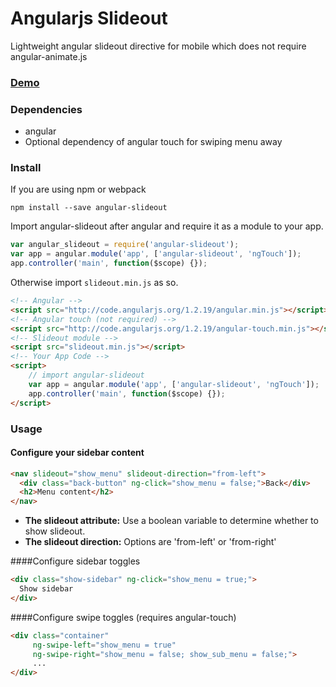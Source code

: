 # Angularjs Slideout

Lightweight angular slideout directive for mobile which does not require angular-animate.js

### [Demo](http://mfbx9da4.github.io/projects/angular-slideout)

### Dependencies

- angular
- Optional dependency of angular touch for swiping menu away

### Install

If you are using npm or webpack 

    npm install --save angular-slideout

Import angular-slideout after angular and require it as a module to your app.

```js
var angular_slideout = require('angular-slideout');
var app = angular.module('app', ['angular-slideout', 'ngTouch']);
app.controller('main', function($scope) {});
```

Otherwise import `slideout.min.js` as so.

```html
<!-- Angular -->
<script src="http://code.angularjs.org/1.2.19/angular.min.js"></script>
<!-- Angular touch (not required) -->
<script src="http://code.angularjs.org/1.2.19/angular-touch.min.js"></script>
<!-- Slideout module -->
<script src="slideout.min.js"></script>
<!-- Your App Code -->
<script>
    // import angular-slideout
    var app = angular.module('app', ['angular-slideout', 'ngTouch']);
    app.controller('main', function($scope) {});
</script>
```

### Usage

#### Configure your sidebar content

```html
<nav slideout="show_menu" slideout-direction="from-left">
  <div class="back-button" ng-click="show_menu = false;">Back</div>
  <h2>Menu content</h2>
</nav>
```

* **The slideout attribute:** Use a boolean variable to determine whether to show slideout.
* **The slideout direction:** Options are 'from-left' or 'from-right'

####Configure sidebar toggles

```html
<div class="show-sidebar" ng-click="show_menu = true;">
  Show sidebar
</div>
```

####Configure swipe toggles (requires angular-touch)

```html
<div class="container"
	 ng-swipe-left="show_menu = true"
	 ng-swipe-right="show_menu = false; show_sub_menu = false;">
	 ...
</div>
```
